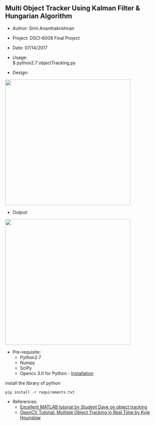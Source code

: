 Multi Object Tracker Using Kalman Filter & Hungarian Algorithm
----
- Author: Srini Ananthakrishnan  
- Project: DSCI-6008 Final Project
- Date: 07/14/2017


- Usage:  
$ python2.7 objectTracking.py  

- Design:  

<img src="images/KF_arch.png" height="400"/>  

- Output:  

<img src="images/KF_output.png" height="400"/>  

- Pre-requisite:  
    - Python2.7  
    - Numpy  
    - SciPy  
    - Opencv 3.0 for Python - [Installation](http://www.pyimagesearch.com/2015/06/15/install-opencv-3-0-and-python-2-7-on-osx/)
    
install the library of python 
    
    pip install -r requirements.txt
    
    

- References:    
  - [Excellent MATLAB tutorial by Student Dave on object tracking](http://studentdavestutorials.weebly.com/multi-bugobject-tracking.html)   
  - [OpenCV Tutorial: Multiple Object Tracking in Real Time by Kyle Hounslow](https://www.youtube.com/watch?annotation_id=annotation_307976421&feature=iv&src_vid=RS_uQGOQIdg&v=bSeFrPrqZ2A)  
    
